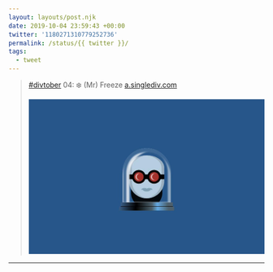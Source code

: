 ```yaml
---
layout: layouts/post.njk
date: 2019-10-04 23:59:43 +00:00
twitter: '1180271310779252736'
permalink: /status/{{ twitter }}/
tags: 
  - tweet
---
```


> [#divtober](https://twitter.com/hashtag/divtober) 04: ❄️ (Mr) Freeze [a.singlediv.com](https://a.singlediv.com) 
> 
> ![CSS illustration of Batman villain Mr. Freeze.](/img/1180271310779252736-EGEqgB1U0AUCLe0.jpg)

---
